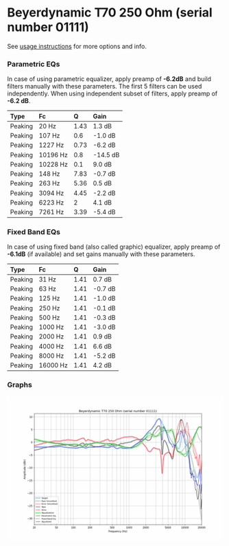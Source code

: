 # Beyerdynamic T70 250 Ohm (serial number 01111)
See [usage instructions](https://github.com/jaakkopasanen/AutoEq#usage) for more options and info.

### Parametric EQs
In case of using parametric equalizer, apply preamp of **-6.2dB** and build filters manually
with these parameters. The first 5 filters can be used independently.
When using independent subset of filters, apply preamp of **-6.2 dB**.

| Type    | Fc       |    Q | Gain     |
|:--------|:---------|:-----|:---------|
| Peaking | 20 Hz    | 1.43 | 1.3 dB   |
| Peaking | 107 Hz   | 0.6  | -1.0 dB  |
| Peaking | 1227 Hz  | 0.73 | -6.2 dB  |
| Peaking | 10196 Hz | 0.8  | -14.5 dB |
| Peaking | 10228 Hz | 0.1  | 9.0 dB   |
| Peaking | 148 Hz   | 7.83 | -0.7 dB  |
| Peaking | 263 Hz   | 5.36 | 0.5 dB   |
| Peaking | 3094 Hz  | 4.45 | -2.2 dB  |
| Peaking | 6223 Hz  | 2    | 4.1 dB   |
| Peaking | 7261 Hz  | 3.39 | -5.4 dB  |

### Fixed Band EQs
In case of using fixed band (also called graphic) equalizer, apply preamp of **-6.1dB**
(if available) and set gains manually with these parameters.

| Type    | Fc       |    Q | Gain    |
|:--------|:---------|:-----|:--------|
| Peaking | 31 Hz    | 1.41 | 0.7 dB  |
| Peaking | 63 Hz    | 1.41 | -0.7 dB |
| Peaking | 125 Hz   | 1.41 | -1.0 dB |
| Peaking | 250 Hz   | 1.41 | -0.1 dB |
| Peaking | 500 Hz   | 1.41 | -0.3 dB |
| Peaking | 1000 Hz  | 1.41 | -3.0 dB |
| Peaking | 2000 Hz  | 1.41 | 0.9 dB  |
| Peaking | 4000 Hz  | 1.41 | 6.6 dB  |
| Peaking | 8000 Hz  | 1.41 | -5.2 dB |
| Peaking | 16000 Hz | 1.41 | 4.2 dB  |

### Graphs
![](./Beyerdynamic%20T70%20250%20Ohm%20(serial%20number%2001111).png)